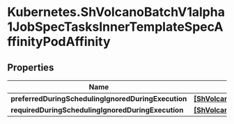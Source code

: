 # Kubernetes.ShVolcanoBatchV1alpha1JobSpecTasksInnerTemplateSpecAffinityPodAffinity

## Properties

Name | Type | Description | Notes
------------ | ------------- | ------------- | -------------
**preferredDuringSchedulingIgnoredDuringExecution** | [**[ShVolcanoBatchV1alpha1JobSpecTasksInnerTemplateSpecAffinityPodAffinityPreferredDuringSchedulingIgnoredDuringExecutionInner]**](ShVolcanoBatchV1alpha1JobSpecTasksInnerTemplateSpecAffinityPodAffinityPreferredDuringSchedulingIgnoredDuringExecutionInner.md) |  | [optional] 
**requiredDuringSchedulingIgnoredDuringExecution** | [**[ShVolcanoBatchV1alpha1JobSpecTasksInnerTemplateSpecAffinityPodAffinityPreferredDuringSchedulingIgnoredDuringExecutionInnerPodAffinityTerm]**](ShVolcanoBatchV1alpha1JobSpecTasksInnerTemplateSpecAffinityPodAffinityPreferredDuringSchedulingIgnoredDuringExecutionInnerPodAffinityTerm.md) |  | [optional] 


